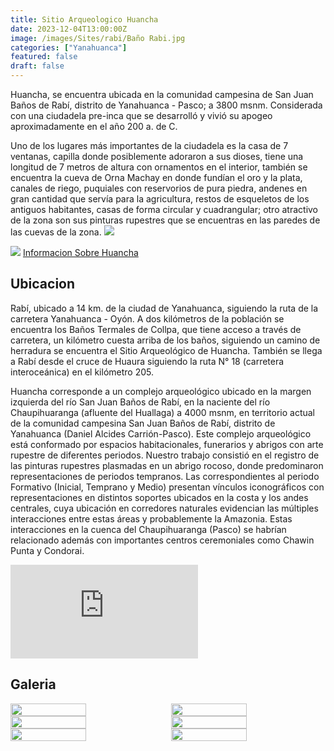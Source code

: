```yaml
---
title: Sitio Arqueologico Huancha
date: 2023-12-04T13:00:00Z
image: /images/Sites/rabi/Baño Rabi.jpg
categories: ["Yanahuanca"]
featured: false
draft: false
---
```




Huancha, se encuentra ubicada en la comunidad campesina de San Juan Baños de Rabí, distrito de Yanahuanca - Pasco; a 3800 msnm. Considerada con una ciudadela pre-inca que se desarrolló y vivió su apogeo aproximadamente en el año 200 a. de C. 

Uno de los lugares más importantes de la ciudadela es la casa de 7 ventanas, capilla donde posiblemente adoraron a sus dioses, tiene una longitud de 7 metros de altura con ornamentos en el interior, también se encuentra la cueva de Orna Machay en donde fundían el oro y la plata, canales de riego, puquiales con reservorios de pura piedra, andenes en gran cantidad que servía para la agricultura, restos de esqueletos de los antiguos habitantes, casas de forma circular y cuadrangular; otro atractivo de la zona son sus pinturas rupestres que se encuentras en las paredes de las cuevas de la zona.
![](https://lh3.googleusercontent.com/p/AF1QipMW79miob55UdNG4fqWGvenEtOyqMFRjphDpYs1=s0)

![](https://cultura24.tv/sites/default/files/styles/noticias/public/videos/imagen/villar_y_palomino.jpg?itok=cQmx_6BA)
[Informacion Sobre Huancha](https://cultura24.tv/videoteca/cna-2021-simposio-tematico-iconografia-y-arte-rupestre-el-arte-rupestre-formativo-de)
<Gallery folder="rabi"/> 

## Ubicacion

Rabí, ubicado a 14 km. de la ciudad de Yanahuanca, siguiendo la ruta de la carretera Yanahuanca - Oyón. A dos kilómetros de la población se encuentra los Baños Termales de Collpa, que tiene acceso a través de carretera, un kilómetro cuesta arriba de los baños, siguiendo un camino de herradura se encuentra el Sitio Arqueológico de Huancha. También se llega a Rabí desde el cruce de Huaura siguiendo la ruta N° 18 (carretera interoceánica) en el kilómetro 205.

Huancha corresponde a un complejo arqueológico ubicado en la margen izquierda del río San Juan Baños de Rabí, en la naciente del río Chaupihuaranga (afluente del Huallaga) a 4000 msnm, en territorio actual de la comunidad campesina San Juan Baños de Rabí, distrito de Yanahuanca (Daniel Alcides Carrión-Pasco). Este complejo arqueológico está conformado por espacios habitacionales, funerarios y abrigos con arte rupestre de diferentes periodos. Nuestro trabajo consistió en el registro de las pinturas rupestres plasmadas en un abrigo rocoso, donde predominaron representaciones de periodos tempranos. Las correspondientes al periodo Formativo (Inicial, Temprano y Medio) presentan vínculos iconográficos con representaciones en distintos soportes ubicados en la costa y los andes centrales, cuya ubicación en corredores naturales evidencian las múltiples interacciones entre estas áreas y probablemente la Amazonia. Estas interacciones en la cuenca del Chaupihuaranga (Pasco) se habrían relacionado además con importantes centros ceremoniales como Chawin Punta y Condorai.
<div class="aspect-w-16 aspect-h-9">
  <iframe src="https://www.google.com/maps/embed?pb=!1m18!1m12!1m3!1d980.65648713593!2d-76.59844507154581!3d-10.53009868082796!2m3!1f0!2f0!3f0!3m2!1i1024!2i768!4f13.1!3m3!1m2!1s0x9107e5d488349cc3%3A0x24d2bd22c0efe775!2sSan%20Juan%20Ba%C3%B1os%20de%20Rabi!5e0!3m2!1ses-419!2spe!4v1690153481183!5m2!1ses-419!2spe" 
    class="w-full h-full"
    style="border:0;"
    allowfullscreen=""
    loading="lazy"
    referrerpolicy="no-referrer-when-downgrade"
  ></iframe>
</div>

## Galeria

<div style="display: flex; flex-wrap: wrap; justify-content: space-between;">

  <img src="/images/Sites/rabi/Baño Rabi.jpg" width="49%" />

  <img src="/images/Sites/rabi/Baños Rabi.jpg" width="49%" />

  <img src="/images/Sites/rabi/CP Rabi.jpg" width="49%" />

  <img src="/images/Sites/rabi/Rabi.jpg" width="49%" />

 <img src="/images/Sites/rabi/San Juan Baños de Rabi.jpg" width="49%" />

  <img src="/images/Sites/rabi/Yakurikanan.jpg" width="49%" />
</div>
